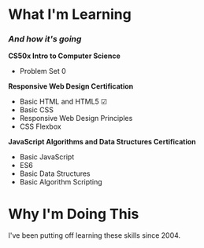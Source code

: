 <!DOCTYPE html>
<html>
  <!--
<p>Notes: 1) I learned everything covered in freecodecamp's basic HTML from having a Livejournal, which was like Facebook for people with attention spans and an even higher flair for drama. 2) I prefer using the h3 tag for my subtitles because the h2 default font/style is too overbearing for my tastes.</p>
-->
  <head>
  </head>
  <body>
<h1>What I'm Learning</h1>
<h3><i>And how it's going</i></h3>

<b>CS50x Intro to Computer Science</b>
<ul>
  <li>Problem Set 0</li>
</ul>

<b>Responsive Web Design Certification</b>
<ul>
  <li>Basic HTML and HTML5 &#9745;</li> 
  <li>Basic CSS</li>
  <li>Responsive Web Design Principles</li>
  <li>CSS Flexbox</li>
</ul>

<b>JavaScript Algorithms and Data Structures Certification</b>
<ul>
  <li>Basic JavaScript</li>
  <li>ES6</li>
  <li>Basic Data Structures</li>
  <li>Basic Algorithm Scripting</li>
</ul>

<h1>Why I'm Doing This</h1>
I've been putting off learning these skills since 2004. 
</body>
</html>
